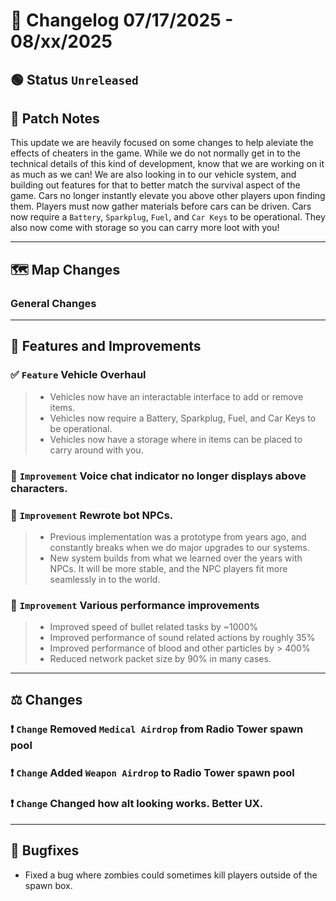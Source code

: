 # 📑 Changelog 07/17/2025 - 08/xx/2025

## 🟢 Status `Unreleased`

## 💬 Patch Notes

This update we are heavily focused on some changes to help aleviate the effects of cheaters in the game. While we do not normally get in to the technical details of this kind of development, know that we are working on it as much as we can!
We are also looking in to our vehicle system, and building out features for that to better match the survival aspect of the game. Cars no longer instantly elevate you above other players upon finding them.
Players must now gather materials before cars can be driven. Cars now require a `Battery`, `Sparkplug`, `Fuel`, and `Car Keys` to be operational. They also now come with storage so you can carry more loot with you!

________

## 🗺️ Map Changes

### General Changes

________

## 📢 Features and Improvements

### ✅ `Feature` Vehicle Overhaul
>- Vehicles now have an interactable interface to add or remove items.
>- Vehicles now require a Battery, Sparkplug, Fuel, and Car Keys to be operational.
>- Vehicles now have a storage where in items can be placed to carry around with you.

### 🔼 `Improvement` Voice chat indicator no longer displays above characters.

### 🔼 `Improvement` Rewrote bot NPCs.
>- Previous implementation was a prototype from years ago, and constantly breaks when we do major upgrades to our systems.
>- New system builds from what we learned over the years with NPCs. It will be more stable, and the NPC players fit more seamlessly in to the world.

### 🔼 `Improvement` Various performance improvements
>- Improved speed of bullet related tasks by ~1000%
>- Improved performance of sound related actions by roughly 35%
>- Improved performance of blood and other particles by > 400%
>- Reduced network packet size by 90% in many cases.

________

## ⚖️ Changes

### ❗ `Change` Removed `Medical Airdrop` from Radio Tower spawn pool

### ❗ `Change` Added `Weapon Airdrop` to Radio Tower spawn pool

### ❗ `Change` Changed how alt looking works. Better UX.

________

## 🐛 Bugfixes
- Fixed a bug where zombies could sometimes kill players outside of the spawn box.
